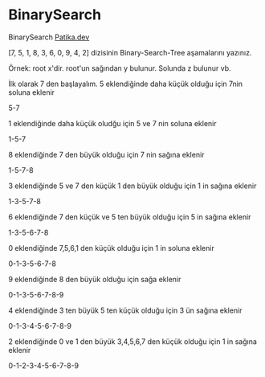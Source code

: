 # BinarySearch
BinarySearch 
[Patika.dev](https://www.patika.dev/tr)

[7, 5, 1, 8, 3, 6, 0, 9, 4, 2] dizisinin Binary-Search-Tree aşamalarını yazınız.

Örnek: root x'dir. root'un sağından y bulunur. Solunda z bulunur vb.

İlk olarak 7 den başlayalım. 5 eklendiğinde daha küçük olduğu için 7nin soluna eklenir

5-7

1 eklendiğinde daha küçük oludğu için 5 ve 7 nin soluna eklenir

1-5-7

8 eklendiğinde 7 den büyük olduğu için 7 nin sağına eklenir

1-5-7-8

3 eklendiğinde 5 ve 7 den küçük 1 den büyük olduğu için 1 in sağına eklenir

1-3-5-7-8

6 eklendiğinde 7 den küçük ve 5 ten büyük olduğu için 5 in sağına eklenir

1-3-5-6-7-8

0 eklendiğinde 7,5,6,1 den küçük olduğu için 1 in soluna eklenir

0-1-3-5-6-7-8

9 eklendiğinde 8 den büyük olduğu için sağa eklenir

0-1-3-5-6-7-8-9

4 eklendiğinde 3 ten büyük 5 ten küçük olduğu için 3 ün sağına eklenir

0-1-3-4-5-6-7-8-9

2 eklendiğinde 0 ve 1 den büyük 3,4,5,6,7 den küçük olduğu için 1 in sağına eklenir

0-1-2-3-4-5-6-7-8-9

